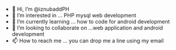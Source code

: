 - 👋 Hi, I’m @iznubaddPH
- 👀 I’m interested in ... PHP mysql web development
- 🌱 I’m currently learning ... how to code for android development
- 💞️ I’m looking to collaborate on ...web application and android development
- 📫 How to reach me ... you can drop me a line using my email

<!---
iznubaddPH/iznubaddPH is a ✨ special ✨ repository because its `README.md` (this file) appears on your GitHub profile.
You can click the Preview link to take a look at your changes.
--->
